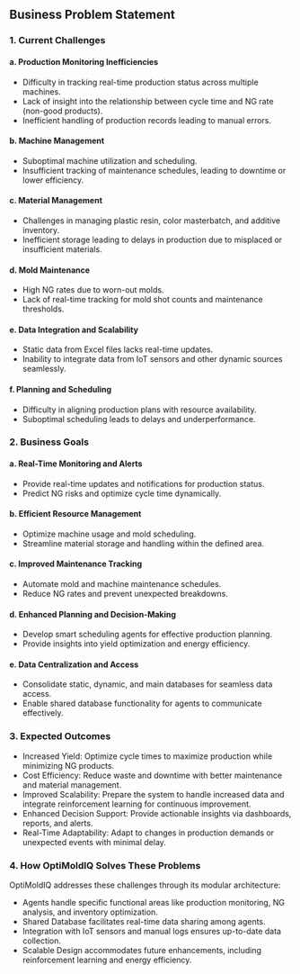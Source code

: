 ## Business Problem Statement

### 1. Current Challenges
#### a. Production Monitoring Inefficiencies
- Difficulty in tracking real-time production status across multiple machines.
- Lack of insight into the relationship between cycle time and NG rate (non-good products).
- Inefficient handling of production records leading to manual errors.
#### b. Machine Management
- Suboptimal machine utilization and scheduling.
- Insufficient tracking of maintenance schedules, leading to downtime or lower efficiency.
#### c. Material Management
- Challenges in managing plastic resin, color masterbatch, and additive inventory.
- Inefficient storage leading to delays in production due to misplaced or insufficient materials.
#### d. Mold Maintenance
- High NG rates due to worn-out molds.
- Lack of real-time tracking for mold shot counts and maintenance thresholds.
#### e. Data Integration and Scalability
- Static data from Excel files lacks real-time updates.
- Inability to integrate data from IoT sensors and other dynamic sources seamlessly.
#### f. Planning and Scheduling
- Difficulty in aligning production plans with resource availability.
- Suboptimal scheduling leads to delays and underperformance.

### 2. Business Goals
#### a. Real-Time Monitoring and Alerts
- Provide real-time updates and notifications for production status.
- Predict NG risks and optimize cycle time dynamically.
#### b. Efficient Resource Management
- Optimize machine usage and mold scheduling.
- Streamline material storage and handling within the defined area.
#### c. Improved Maintenance Tracking
- Automate mold and machine maintenance schedules.
- Reduce NG rates and prevent unexpected breakdowns.
#### d. Enhanced Planning and Decision-Making
- Develop smart scheduling agents for effective production planning.
- Provide insights into yield optimization and energy efficiency.
#### e. Data Centralization and Access
- Consolidate static, dynamic, and main databases for seamless data access.
- Enable shared database functionality for agents to communicate effectively.

### 3. Expected Outcomes
- Increased Yield: Optimize cycle times to maximize production while minimizing NG products.
- Cost Efficiency: Reduce waste and downtime with better maintenance and material management.
- Improved Scalability: Prepare the system to handle increased data and integrate reinforcement learning for continuous improvement.
- Enhanced Decision Support: Provide actionable insights via dashboards, reports, and alerts.
- Real-Time Adaptability: Adapt to changes in production demands or unexpected events with minimal delay.

### 4. How OptiMoldIQ Solves These Problems
OptiMoldIQ addresses these challenges through its modular architecture: <Br>
- Agents handle specific functional areas like production monitoring, NG analysis, and inventory optimization.
- Shared Database facilitates real-time data sharing among agents.
- Integration with IoT sensors and manual logs ensures up-to-date data collection.
- Scalable Design accommodates future enhancements, including reinforcement learning and energy efficiency.